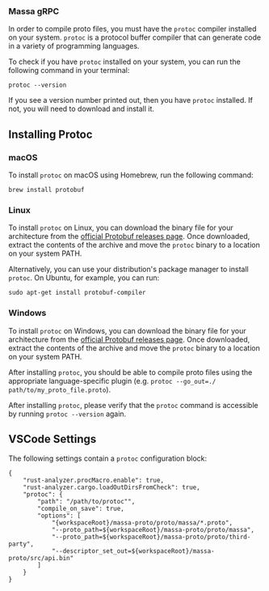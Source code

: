### Massa gRPC

In order to compile proto files, you must have the `protoc` compiler installed on your system. `protoc` is a protocol buffer compiler that can generate code in a variety of programming languages.

To check if you have `protoc` installed on your system, you can run the following command in your terminal:

```
protoc --version
```

If you see a version number printed out, then you have `protoc` installed. If not, you will need to download and install it.

Installing Protoc
-----------------

### macOS

To install `protoc` on macOS using Homebrew, run the following command:

```
brew install protobuf
```

### Linux

To install `protoc` on Linux, you can download the binary file for your architecture from the [official Protobuf releases page](https://github.com/protocolbuffers/protobuf/releases). Once downloaded, extract the contents of the archive and move the `protoc` binary to a location on your system PATH.

Alternatively, you can use your distribution's package manager to install `protoc`. On Ubuntu, for example, you can run:

```
sudo apt-get install protobuf-compiler
```

### Windows

To install `protoc` on Windows, you can download the binary file for your architecture from the [official Protobuf releases page](https://github.com/protocolbuffers/protobuf/releases). Once downloaded, extract the contents of the archive and move the `protoc` binary to a location on your system PATH.

After installing `protoc`, you should be able to compile proto files using the appropriate language-specific plugin (e.g. `protoc --go_out=./ path/to/my_proto_file.proto`).


After installing `protoc`, please verify that the `protoc` command is accessible by running `protoc --version` again.


VSCode Settings
---------------

The following settings contain a `protoc` configuration block:

```
{
    "rust-analyzer.procMacro.enable": true,
    "rust-analyzer.cargo.loadOutDirsFromCheck": true,
    "protoc": {
        "path": "/path/to/protoc"",
        "compile_on_save": true,
        "options": [
            "{workspaceRoot}/massa-proto/proto/massa/*.proto",
            "--proto_path=${workspaceRoot}/massa-proto/proto/massa",
            "--proto_path=${workspaceRoot}/massa-proto/proto/third-party",
            "--descriptor_set_out=${workspaceRoot}/massa-proto/src/api.bin"
        ]
    }
}
```